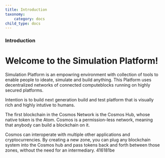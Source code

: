 ```yaml
---
title: Introduction
taxonomy:
    category: docs
child_type: docs
---
```


### Introduction

# Welcome to the Simulation Platform!

Simulation Platform is an empowring environment with collection of tools to enable people to ideate, simulate and build anything.
This Platform uses decentralized networks of connected computeblocks running on highly secured platforms.

Intention is to build next generation build and test platform 
that is visually rich and highly intutive to humans. 



The first blockchain in the Cosmos Network is the Cosmos Hub, whose native token is the Atom. Cosmos is a permission-less network, meaning that anybody can build a blockchain on it.

Cosmos can interoperate with multiple other applications and cryptocurrencies. By creating a new zone, you can plug any blockchain system into the Cosmos hub and pass tokens back and forth between those zones, without the need for an intermediary. 416181be
